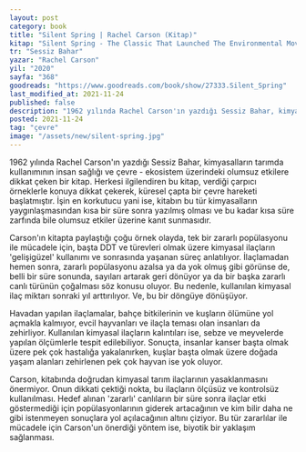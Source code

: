 ```yaml
---
layout: post
category: book
title: "Silent Spring | Rachel Carson (Kitap)"
kitap: "Silent Spring - The Classic That Launched The Environmental Movement"
tr: "Sessiz Bahar"
yazar: "Rachel Carson"
yil: "2020"
sayfa: "368"
goodreads: "https://www.goodreads.com/book/show/27333.Silent_Spring"
last_modified_at: 2021-11-24
published: false
description: "1962 yılında Rachel Carson'ın yazdığı Sessiz Bahar, kimyasalların tarımda kullanımının insan sağlığı ve çevre - ekosistem üzerindeki olumsuz etkilere dikkat çeken bir kitap."
posted: 2021-11-24
tag: "çevre"
image: "/assets/new/silent-spring.jpg"
---
```


1962 yılında Rachel Carson'ın yazdığı Sessiz Bahar, kimyasalların tarımda kullanımının insan sağlığı ve çevre - ekosistem üzerindeki olumsuz etkilere dikkat çeken bir kitap. Herkesi ilgilendiren bu kitap, verdiği çarpıcı örneklerle konuya dikkat çekerek, küresel çapta bir çevre hareketi başlatmıştır. İşin en korkutucu yani ise, kitabın bu tür kimyasalların yaygınlaşmasından kısa bir süre sonra yazılmış olması ve bu kadar kısa süre zarfında bile olumsuz etkiler üzerine kanıt sunmasıdır.

Carson'ın kitapta paylaştığı çoğu örnek olayda, tek bir zararlı popülasyonu ile mücadele için, başta DDT ve türevleri olmak üzere kimyasal ilaçların 'gelişigüzel' kullanımı ve sonrasında yaşanan süreç anlatılıyor. İlaçlamadan hemen sonra, zararlı popülasyonu azalsa ya da yok olmuş gibi görünse de, belli bir süre sonunda, sayıları artarak geri dönüyor ya da bir başka zararlı canlı türünün çoğalması söz konusu oluyor. Bu nedenle, kullanılan kimyasal ilaç miktarı sonraki yıl arttırılıyor. Ve, bu bir döngüye dönüşüyor.

Havadan yapılan ilaçlamalar, bahçe bitkilerinin ve kuşların ölümüne yol açmakla kalmıyor, evcil hayvanları ve ilaçla teması olan insanları da zehirliyor. Kullanılan kimyasal ilaçların kalıntıları ise, sebze ve meyvelerde yapılan ölçümlerle tespit edilebiliyor. Sonuçta, insanlar kanser başta olmak üzere pek çok hastalığa yakalanırken, kuşlar başta olmak üzere doğada yaşam alanları zehirlenen pek çok hayvan ise yok oluyor.

Carson, kitabında doğrudan kimyasal tarım ilaçlarının yasaklanmasını önermiyor. Onun dikkati çektiği nokta, bu ilaçların ölçüsüz ve kontrolsüz kullanılması. Hedef alınan 'zararlı' canlıların bir süre sonra ilaçlar etki göstermediği için popülasyonlarının giderek artacağının ve kim bilir daha ne gibi istenmeyen sonuçlara yol açılacağının altını çiziyor. Bu tür zararlılar ile mücadele için Carson'un önerdiği yöntem ise, biyotik bir yaklaşım sağlanması.
